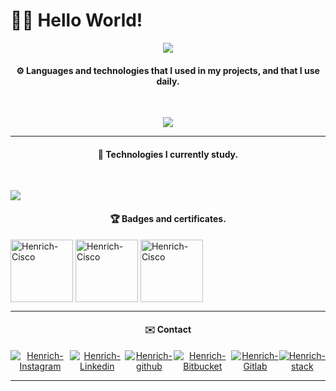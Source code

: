 # 🧑‍💻 Hello World!

<div align="center" >
  <img src="https://github-profile-trophy.vercel.app/?username=cristyanhenrich&row=1&column=6&theme=nord&margin-w=15&margin-h=15"/>
<br />
 
#### ⚙️ Languages and technologies that I used in my projects, and that I use daily.
  
 <div align="center" style="display: inline_block"><br>
    <p align="center">
      <a href="https://skillicons.dev">
        <img align="center" src="https://skillicons.dev/icons?i=python,html,css,javascript,typescript,angular,nodejs,jquery,php,laravel,vue,bootstrap,tailwind,firebase,mysql,jenkins,mongodb,docker,grafana,nginx,prometheus" />
      </a>
    </p>
</div>

<hr>

#### 🚀 Technologies I currently study.
  
 <div align="start" style="display: inline_block"><br>
    <p align="start">
      <a href="https://skillicons.dev">
        <img src="https://skillicons.dev/icons?i=swift,react,cs" />
      </a>
    </p>
</div>

#### 🏆 Badges and certificates.

<div align="start" style="display: inline_block">
 
 <a href="https://www.credly.com/badges/34c88370-2eb9-428d-900d-6adad5872f93/public_url"><img align="center" alt="Henrich-Cisco" height="100" width="100" src="https://images.credly.com/size/340x340/images/054913b2-e271-49a2-a1a4-9bf1c1f9a404/CyberEssentials.png"></a>
 <a href="https://www.credly.com/badges/da066203-e17f-4cd1-8942-686d5053bcf0?source=linked_in_profile"><img align="center" alt="Henrich-Cisco" height="100" width="100" src="https://images.credly.com/size/340x340/images/af8c6b4e-fc31-47c4-8dcb-eb7a2065dc5b/I2CS__1_.png"></a>
 <a href="https://www.credly.com/badges/19eff838-86c1-4c5e-ae00-77dd1ace8262?source=linked_in_profile"><img align="center" alt="Henrich-Cisco" height="100" width="100" src="https://images.credly.com/size/340x340/images/6f20f78c-c26c-4536-9d4c-4fb60cbe4044/learnathon.png"></a>
  
</div>
  
<hr>
  
#### ✉️ Contact
  
<div class="SO" align="center" style="display: flex">
   <a href="https://www.instagram.com/cristyan_henrich_dev/"><img align="center" alt="Henrich-Instagram" src="https://img.shields.io/badge/Instagram-E4405F?style=for-the-badge&logo=instagram&logoColor=white"></a>
   <a href="https://www.linkedin.com/in/cristyan-henrich/"><img align="center" alt="Henrich-Linkedin" src="https://img.shields.io/badge/LinkedIn-0077B5?style=for-the-badge&logo=linkedin&logoColor=white"></a>
   <a href="https://github.com/CristyanHenrich"><img align="center" alt="Henrich-github" src="https://img.shields.io/badge/GitHub-100000?style=for-the-badge&logo=github&logoColor=white"></a>
   <a href="https://bitbucket.org/cristyanhenrich/"><img align="center" alt="Henrich-Bitbucket" src="https://img.shields.io/badge/Bitbucket-0747a6?style=for-the-badge&logo=bitbucket&logoColor=white"></a>
   <a href="https://gitlab.com/CristyanHenrich"><img align="center" alt="Henrich-Gitlab" src="https://img.shields.io/badge/GitLab-330F63?style=for-the-badge&logo=gitlab&logoColor=white"></a>
   <a href="https://pt.stackoverflow.com/users/227628/cristyan-henrich"><img align="center" alt="Henrich-stack" src="https://img.shields.io/badge/Stack_Overflow-FE7A16?style=for-the-badge&logo=stack-overflow&logoColor=white"></a>
</div>
  
<hr>

